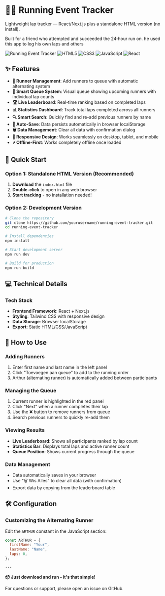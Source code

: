 # 🏃‍♂️ Running Event Tracker

Lightweight lap tracker — React/Next.js plus a standalone HTML version (no install).

Built for a friend who attempted and succeeded the 24‑hour run on. he used this app to log his own laps and others

![Running Event Tracker](https://img.shields.io/badge/version-1.0.0-blue.svg)
![HTML5](https://img.shields.io/badge/HTML5-E34F26?style=flat&logo=html5&logoColor=white)
![CSS3](https://img.shields.io/badge/CSS3-1572B6?style=flat&logo=css3&logoColor=white)
![JavaScript](https://img.shields.io/badge/JavaScript-F7DF1E?style=flat&logo=javascript&logoColor=black)
![React](https://img.shields.io/badge/React-20232A?style=flat&logo=react&logoColor=61DAFB)

## ✨ Features

- **📝 Runner Management**: Add runners to queue with automatic alternating system
- **🔄 Smart Queue System**: Visual queue showing upcoming runners with individual lap counts
- **🏆 Live Leaderboard**: Real-time ranking based on completed laps
- **📊 Statistics Dashboard**: Track total laps completed across all runners
- **🔍 Smart Search**: Quickly find and re-add previous runners by name
- **💾 Auto-Save**: Data persists automatically in browser localStorage
- **🗑️ Data Management**: Clear all data with confirmation dialog
- **📱 Responsive Design**: Works seamlessly on desktop, tablet, and mobile
- **⚡ Offline-First**: Works completely offline once loaded

## 🚀 Quick Start

### Option 1: Standalone HTML Version (Recommended)

1. **Download** the `index.html` file
2. **Double-click** to open in any web browser
3. **Start tracking** - no installation needed!

### Option 2: Development Version

```bash
# Clone the repository
git clone https://github.com/yourusername/running-event-tracker.git
cd running-event-tracker

# Install dependencies
npm install

# Start development server
npm run dev

# Build for production
npm run build
```

## 💻 Technical Details

### Tech Stack

- **Frontend Framework**: React + Next.js
- **Styling**: Tailwind CSS with responsive design
- **Data Storage**: Browser localStorage
- **Export**: Static HTML/CSS/JavaScript

## 📖 How to Use

### Adding Runners

1. Enter first name and last name in the left panel
2. Click "Toevoegen aan queue" to add to the running order
3. Arthur (alternating runner) is automatically added between participants

### Managing the Queue

1. Current runner is highlighted in the red panel
2. Click "Next" when a runner completes their lap
3. Use the ❌ button to remove runners from queue
4. Search previous runners to quickly re-add them

### Viewing Results

- **Live Leaderboard**: Shows all participants ranked by lap count
- **Statistics Bar**: Displays total laps and active runner count
- **Queue Position**: Shows current progress through the queue

### Data Management

- Data automatically saves in your browser
- Use "🗑️ Wis Alles" to clear all data (with confirmation)
- Export data by copying from the leaderboard table

## 🛠️ Configuration

### Customizing the Alternating Runner

Edit the `ARTHUR` constant in the JavaScript section:

```javascript
const ARTHUR = {
  firstName: "Your",
  lastName: "Name",
  laps: 0,
};
```

    ---

**📦 Just download and run - it's that simple!**

For questions or support, please open an issue on GitHub.
